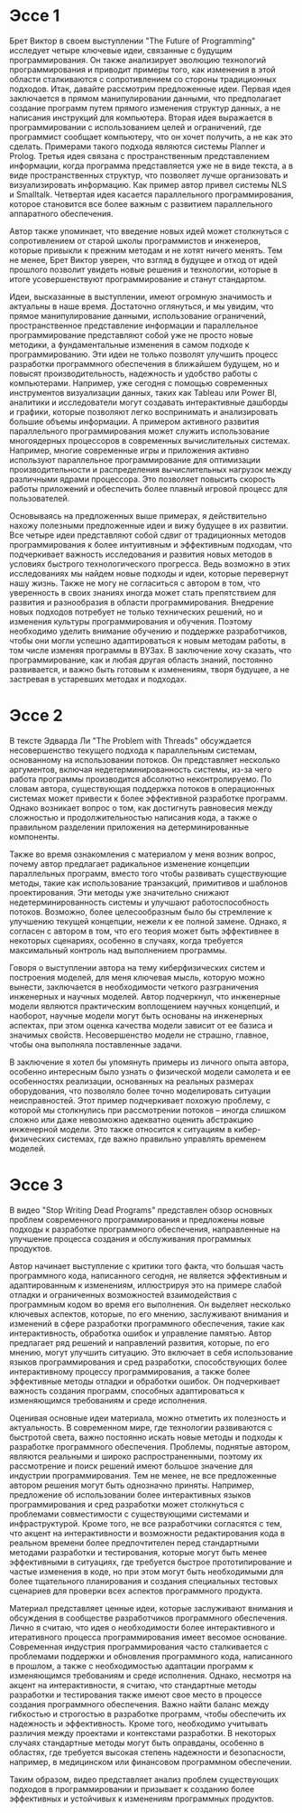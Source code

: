 # Эссе 1
Брет Виктор в своем выступлении "The Future of Programming" исследует четыре ключевые идеи, связанные с будущим программирования. Он также анализирует эволюцию технологий программирования и приводит примеры того, как изменения в этой области сталкиваются с сопротивлением со стороны традиционных подходов. Итак, давайте рассмотрим предложенные идеи. Первая идея заключается в прямом манипулировании данными, что предполагает создание программ путем прямого изменения структур данных, а не написания инструкций для компьютера. Вторая идея выражается в программировании с использованием целей и ограничений, где программист сообщает компьютеру, что он хочет получить, а не как это сделать. Примерами такого подхода являются системы Planner и Prolog. Третья идея связана с пространственным представлением информации, когда программа представляется уже не в виде текста, а в виде пространственных структур, что позволяет лучше организовать и визуализировать информацию. Как пример автор привел системы NLS и Smalltalk. Четвертая идея касается параллельного программирования, которое становится все более важным с развитием параллельного аппаратного обеспечения.

Автор также упоминает, что введение новых идей может столкнуться с сопротивлением от старой школы программистов и инженеров, которые привыкли к прежним методам и не хотят ничего менять. Тем не менее, Брет Виктор уверен, что взгляд в будущее и отход от идей прошлого позволит увидеть новые решения и технологии, которые в итоге усовершенствуют программирование и станут стандартом.

Идеи, высказанные в выступлении, имеют огромную значимость и актуальны в наше время. Достаточно оглянуться, и мы увидим, что прямое манипулирование данными, использование ограничений, пространственное представление информации и параллельное программирование представляют собой уже не просто новые методики, а фундаментальные изменения в самом подходе к программированию. Эти идеи не только позволят улучшить процесс разработки программного обеспечения в ближайшем будущем, но и повысят производительность, надежность и удобство работы с компьютерами. Например, уже сегодня с помощью современных инструментов визуализации данных, таких как Tableau или Power BI, аналитики и исследователи могут создавать интерактивные дашборды и графики, которые позволяют легко воспринимать и анализировать большие объемы информации. А примером активного развития параллельного программирования может служить использование многоядерных процессоров в современных вычислительных системах. Например, многие современные игры и приложения активно используют параллельное программирование для оптимизации производительности и распределения вычислительных нагрузок между различными ядрами процессора. Это позволяет повысить скорость работы приложений и обеспечить более плавный игровой процесс для пользователей.

Основываясь на предложенных выше примерах, я действительно нахожу полезными предложенные идеи и вижу будущее в их развитии. Все четыре идеи представляют собой сдвиг от традиционных методов программирования к более интуитивным и эффективным подходам, что подчеркивает важность исследования и развития новых методов в условиях быстрого технологического прогресса. Ведь возможно в этих исследованиях мы найдем новые подходы и идеи, которые перевернут нашу жизнь. Также не могу не согласиться с автором в том, что уверенность в своих знаниях иногда может стать препятствием для развития и разнообразия в области программирования. Внедрение новых подходов потребует не только технических решений, но и изменения культуры программирования и обучения. Поэтому необходимо уделить внимание обучению и поддержке разработчиков, чтобы они могли успешно адаптироваться к новым методам работы, в том числе изменяя программы в ВУЗах. В заключение хочу сказать, что программирование, как и любая другая область знаний, постоянно развивается, и важно быть готовым к изменениям, творя будущее, а не застревая в устаревших методах и подходах.

# Эссе 2
В тексте Эдварда Ли "The Problem with Threads" обсуждается несовершенство текущего подхода к параллельным системам, основанному на использовании потоков. Он представляет несколько аргументов, включая недетерминированность системы, из-за чего работа программы производится абсолютно неконтролируемо. По словам автора, существующая поддержка потоков в операционных системах может привести к более эффективной разработке программ. Однако возникает вопрос о том, как достигнуть равновесия между сложностью и продолжительностью написания кода, а также о правильном разделении приложения на детерминированные компоненты.

Также во время ознакомления с материалом у меня возник вопрос, почему автор предлагает радикальное изменение концепции параллельных программ, вместо того чтобы развивать существующие методы, такие как использование транзакций, примитивов и шаблонов проектирования. Эти методы уже значительно снижают недетерминированность системы и улучшают работоспособность потоков. Возможно, более целесообразным было бы стремление к улучшению текущей концепции, нежели к ее полной замене. Однако, я согласен с автором в том, что его теория может быть эффективнее в некоторых сценариях, особенно в случаях, когда требуется максимальный контроль над выполнением программы.

Говоря о выступлении автора на тему киберфизических систем и построения моделей, для меня ключевая мысль, которую можно вынести, заключается в необходимости четкого разграничения инженерных и научных моделей. Автор подчеркнул, что инженерные модели являются практическим воплощением научных концепций, и наоборот, научные модели могут быть основаны на инженерных аспектах, при этом оценка качества модели зависит от ее базиса и значимых свойств. Несовершенство модели не страшно, главное, чтобы она выполняла поставленные задачи.

В заключение я хотел бы упомянуть примеры из личного опыта автора, особенно интересным было узнать о физической модели самолета и ее особенностях реализации, основанных на реальных размерах оборудования, что позволяло более точно моделировать ситуации неисправностей. Этот пример подчеркивает похожую проблему, с которой мы столкнулись при рассмотрении потоков – иногда слишком сложно или даже невозможно адекватно оценить абстракцию инженерной модели. Это также относится к ситуациям в кибер-физических системах, где важно правильно управлять временем моделей.

# Эссе 3
В видео "Stop Writing Dead Programs" представлен обзор основных проблем современного программирования и предложены новые подходы к разработке программного обеспечения, направленные на улучшение процесса создания и обслуживания программных продуктов.

Автор начинает выступление с критики того факта, что большая часть программного кода, написанного сегодня, не является эффективным и адаптированным к изменениям, иллюстрируя это на примере слабой отладки и ограниченных возможностей взаимодействия с программным кодом во время его выполнения. Он выделяет несколько ключевых аспектов, которые, по его мнению, заслуживают внимания и изменений в сфере разработки программного обеспечения, такие как интерактивность, обработка ошибок и управление памятью. Автор предлагает ряд решений и направлений развития, которые, по его мнению, могут улучшить ситуацию. Это включает в себя использование языков программирования и сред разработки, способствующих более интерактивному процессу программирования, а также более эффективные методы отладки и обработки ошибок. Он подчеркивает важность создания программ, способных адаптироваться к изменяющимся требованиям и среде исполнения. 

Оценивая основные идеи материала, можно отметить их полезность и актуальность. В современном мире, где технологии развиваются с быстротой света, важно постоянно искать новые методы и подходы к разработке программного обеспечения. Проблемы, поднятые автором, являются реальными и широко распространенными, поэтому их рассмотрение и поиск решений имеют большое значение для индустрии программирования. Тем не менее, не все предложенные автором решения могут быть однозначно приняты. Например, предложение об использовании более интерактивных языков программирования и сред разработки может столкнуться с проблемами совместимости с существующими системами и инфраструктурой. Кроме того, не все разработчики согласятся с тем, что акцент на интерактивности и возможности редактирования кода в реальном времени более предпочтителен перед стандартными методами разработки и тестирования, которые могут быть менее эффективными в ситуациях, где требуется быстрое прототипирование и частые изменения в коде, но при этом могут быть необходимыми для более тщательного планирования и создания специальных тестовых сценариев для проверки всех аспектов программного продукта.

Материал представляет ценные идеи, которые заслуживают внимания и обсуждения в сообществе разработчиков программного обеспечения. Лично я считаю, что идея о необходимости более интерактивного и итеративного процесса программирования имеет весомое основание. Современная индустрия программирования часто сталкивается с проблемами поддержки и обновления программного кода, написанного в прошлом, а также с необходимостью адаптации программ к изменяющимся требованиям и среде исполнения. Однако, несмотря на акцент на интерактивности, я считаю, что стандартные методы разработки и тестирования также имеют свое место в процессе создания программного обеспечения. Важно найти баланс между гибкостью и строгостью в разработке программ, чтобы обеспечить их надежность и эффективность. Кроме того, необходимо учитывать различия между проектами и контекстами разработки. В некоторых случаях стандартные методы могут быть оправданы, особенно в областях, где требуется высокая степень надежности и безопасности, например, в медицинском или финансовом программном обеспечении.

Таким образом, видео представляет анализ проблем существующих подходов в программировании и призывает к созданию более эффективных и устойчивых к изменениям программных продуктов.